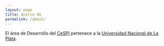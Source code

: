 ```yaml
---
layout: page
title: Acerca de
permalink: /about/
---
```


El área de Desarrollo del [CeSPI][CeSPI] pertenece a la [Universidad Nacional de
La Plata][UNLP].

[CeSPI]: http://www.cespi.unlp.edu.ar
[UNLP]:  http://www.unlp.edu.ar
